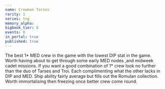 ```yaml
---
name: Crewman Tarses
rarity: 1
series: tng
memory_alpha:
bigbook_tier: 8
events: 0
in_portal: true
published: true
---
```


The best 1* MED crew in the game with the lowest DIP stat in the game. Worth having about to get through some early MED nodes ,and midweek cadet missions. If you want a good combination of 1* crew look no further than the duo of Tarses and Troi. Each complimenting what the other lacks in DIP and MED. Ship ability fairly average but fills out the Romulan collection. Worth immortalising then freezing once better crew come round.
